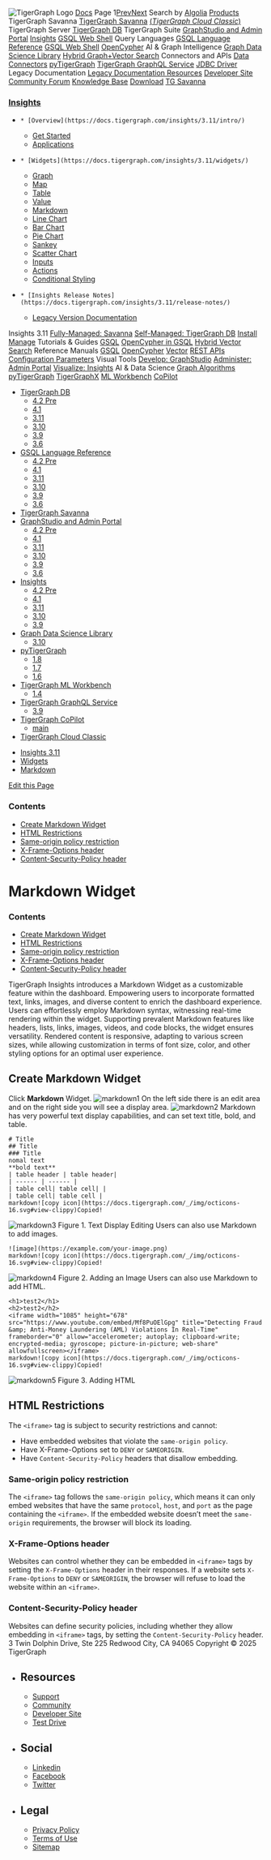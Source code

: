 ![TigerGraph Logo](https://www.tigergraph.com/wp-content/uploads/2020/05/TG_LOGO.svg) [Docs](https://docs.tigergraph.com/home)
Page 1[Prev](https://docs.tigergraph.com/insights/3.11/widgets/markdown-widget)[Next](https://docs.tigergraph.com/insights/3.11/widgets/markdown-widget)
Search by [Algolia](https://www.algolia.com/docsearch)
[Products](https://docs.tigergraph.com/insights/3.11/widgets/markdown-widget)
TigerGraph Savanna
[TigerGraph Savanna](https://docs.tigergraph.com/savanna/main/overview/) [(_TigerGraph Cloud Classic_)](https://docs.tigergraph.com/cloud/main/start/overview)
TigerGraph Server
[TigerGraph DB](https://docs.tigergraph.com/tigergraph-server/4.2/intro/)
TigerGraph Suite
[GraphStudio and Admin Portal](https://docs.tigergraph.com/gui/4.2/intro/) [Insights](https://docs.tigergraph.com/insights/4.2/intro/) [GSQL Web Shell](https://docs.tigergraph.com/tigergraph-server/current/gsql-shell/web)
Query Languages
[GSQL Language Reference](https://docs.tigergraph.com/gsql-ref/4.2/intro/) [GSQL Web Shell](https://docs.tigergraph.com/tigergraph-server/current/gsql-shell/web) [OpenCypher](https://docs.tigergraph.com/gsql-ref/current/opencypher-in-gsql)
AI & Graph Intelligence
[Graph Data Science Library](https://docs.tigergraph.com/graph-ml/3.10/intro/) [Hybrid Graph+Vector Search](https://docs.tigergraph.com/gsql-ref/current/vector/)
Connectors and APIs
[Data Connectors](https://docs.tigergraph.com/tigergraph-server/current/data-loading) [pyTigerGraph](https://docs.tigergraph.com/pytigergraph/1.8/intro/) [TigerGraph GraphQL Service](https://docs.tigergraph.com/graphql/3.9/) [JDBC Driver](https://github.com/tigergraph/ecosys/tree/master/tools/etl/tg-jdbc-driver)
Legacy Documentation
[ Legacy Documentation ](https://docs-legacy.tigergraph.com)
[Resources](https://docs.tigergraph.com/insights/3.11/widgets/markdown-widget)
[Developer Site](https://dev.tigergraph.com/) [Community Forum](https://community.tigergraph.com/) [Knowledge Base](https://tigergraph.freshdesk.com/support/solutions)
[Download](https://dl.tigergraph.com)
[ TG Savanna](https://savanna.tgcloud.io)
### [Insights](https://docs.tigergraph.com/insights/3.11/intro/)
  *     * [Overview](https://docs.tigergraph.com/insights/3.11/intro/)
    * [Get Started](https://docs.tigergraph.com/insights/3.11/intro/get-started)
    * [Applications](https://docs.tigergraph.com/insights/3.11/intro/applications)
  *     * [Widgets](https://docs.tigergraph.com/insights/3.11/widgets/)
      * [Graph](https://docs.tigergraph.com/insights/3.11/widgets/graph-widget)
      * [Map](https://docs.tigergraph.com/insights/3.11/widgets/map-widget)
      * [Table](https://docs.tigergraph.com/insights/3.11/widgets/table-widget)
      * [Value](https://docs.tigergraph.com/insights/3.11/widgets/single-value)
      * [Markdown](https://docs.tigergraph.com/insights/3.11/widgets/markdown-widget)
      * [Line Chart](https://docs.tigergraph.com/insights/3.11/widgets/line-chart)
      * [Bar Chart](https://docs.tigergraph.com/insights/3.11/widgets/bar-chart)
      * [Pie Chart](https://docs.tigergraph.com/insights/3.11/widgets/pie-chart)
      * [Sankey](https://docs.tigergraph.com/insights/3.11/widgets/sankey)
      * [Scatter Chart](https://docs.tigergraph.com/insights/3.11/widgets/scatter-plot-widget)
      * [Inputs](https://docs.tigergraph.com/insights/3.11/widgets/inputs)
    * [Actions](https://docs.tigergraph.com/insights/3.11/widgets/actions)
    * [Conditional Styling](https://docs.tigergraph.com/insights/3.11/widgets/conditional-styling)
  *     * [Insights Release Notes](https://docs.tigergraph.com/insights/3.11/release-notes/)
    * [Legacy Version Documentation](https://docs.tigergraph.com/insights/3.11/release-notes/legacy-tg-versions)


Insights 3.11
[Fully-Managed: Savanna](https://docs.tigergraph.com/savanna/main/overview/)
[Self-Managed: TigerGraph DB](https://docs.tigergraph.com/tigergraph-server/4.2/intro/)
[Install](https://docs.tigergraph.com/tigergraph-server/current/getting-started/) [Manage](https://docs.tigergraph.com/tigergraph-server/current/system-management/)
Tutorials & Guides
[GSQL](https://github.com/tigergraph/ecosys/blob/master/tutorials/GSQL.md) [OpenCypher in GSQL](https://github.com/tigergraph/ecosys/blob/master/tutorials/Cypher.md) [Hybrid Vector Search](https://github.com/tigergraph/ecosys/blob/master/tutorials/VectorSearch.md)
Reference Manuals
[GSQL](https://docs.tigergraph.com/gsql-ref/4.2/intro/) [OpenCypher](https://docs.tigergraph.com/gsql-ref/current/opencypher-in-gsql/) [Vector](https://docs.tigergraph.com/gsql-ref/current/vector/) [REST APIs](https://docs.tigergraph.com/tigergraph-server/current/api/) [Configuration Parameters](https://docs.tigergraph.com/tigergraph-server/current/reference/configuration-parameters)
Visual Tools
[Develop: GraphStudio](https://docs.tigergraph.com/gui/4.2/intro/) [Administer: Admin Portal](https://docs.tigergraph.com/gui/4.2/intro/) [Visualize: Insights](https://docs.tigergraph.com/insights/4.2/intro/)
AI & Data Science
[Graph Algorithms](https://docs.tigergraph.com/graph-ml/3.10/intro/) [pyTigerGraph](https://docs.tigergraph.com/pytigergraph/1.8/intro/) [TigerGraphX](https://github.com/tigergraph/ecosys/blob/master/tutorials/TigerGraphX.md) [ML Workbench](https://docs.tigergraph.com/ml-workbench/1.4/intro/) [CoPilot](https://docs.tigergraph.com/tg-copilot/intro/)
  * [TigerGraph DB](https://docs.tigergraph.com/tigergraph-server/4.2/intro/)
    * [4.2 Pre](https://docs.tigergraph.com/tigergraph-server/4.2/intro/)
    * [4.1](https://docs.tigergraph.com/tigergraph-server/4.1/intro/)
    * [3.11](https://docs.tigergraph.com/tigergraph-server/3.11/intro/)
    * [3.10](https://docs.tigergraph.com/tigergraph-server/3.10/intro/)
    * [3.9](https://docs.tigergraph.com/tigergraph-server/3.9/intro/)
    * [3.6](https://docs.tigergraph.com/tigergraph-server/3.6/intro/)
  * [GSQL Language Reference](https://docs.tigergraph.com/gsql-ref/4.2/intro/)
    * [4.2 Pre](https://docs.tigergraph.com/gsql-ref/4.2/intro/)
    * [4.1](https://docs.tigergraph.com/gsql-ref/4.1/intro/)
    * [3.11](https://docs.tigergraph.com/gsql-ref/3.11/intro/)
    * [3.10](https://docs.tigergraph.com/gsql-ref/3.10/intro/)
    * [3.9](https://docs.tigergraph.com/gsql-ref/3.9/intro/)
    * [3.6](https://docs.tigergraph.com/gsql-ref/3.6/intro/intro)
  * [TigerGraph Savanna](https://docs.tigergraph.com/savanna/main/overview/)
  * [GraphStudio and Admin Portal](https://docs.tigergraph.com/gui/4.2/intro/)
    * [4.2 Pre](https://docs.tigergraph.com/gui/4.2/intro/)
    * [4.1](https://docs.tigergraph.com/gui/4.1/intro/)
    * [3.11](https://docs.tigergraph.com/gui/3.11/intro/)
    * [3.10](https://docs.tigergraph.com/gui/3.10/intro/)
    * [3.9](https://docs.tigergraph.com/gui/3.9/intro/)
    * [3.6](https://docs.tigergraph.com/gui/3.6/graphstudio/overview)
  * [Insights](https://docs.tigergraph.com/insights/4.2/intro/)
    * [4.2 Pre](https://docs.tigergraph.com/insights/4.2/intro/)
    * [4.1](https://docs.tigergraph.com/insights/4.1/intro/)
    * [3.11](https://docs.tigergraph.com/insights/3.11/intro/)
    * [3.10](https://docs.tigergraph.com/insights/3.10/intro/)
    * [3.9](https://docs.tigergraph.com/insights/3.9/intro/)
  * [Graph Data Science Library](https://docs.tigergraph.com/graph-ml/3.10/intro/)
    * [3.10](https://docs.tigergraph.com/graph-ml/3.10/intro/)
  * [pyTigerGraph](https://docs.tigergraph.com/pytigergraph/1.8/intro/)
    * [1.8](https://docs.tigergraph.com/pytigergraph/1.8/intro/)
    * [1.7](https://docs.tigergraph.com/pytigergraph/1.7/intro/)
    * [1.6](https://docs.tigergraph.com/pytigergraph/1.6/intro/)
  * [TigerGraph ML Workbench](https://docs.tigergraph.com/ml-workbench/1.4/intro/)
    * [1.4](https://docs.tigergraph.com/ml-workbench/1.4/intro/)
  * [TigerGraph GraphQL Service](https://docs.tigergraph.com/graphql/3.9/)
    * [3.9](https://docs.tigergraph.com/graphql/3.9/)
  * [TigerGraph CoPilot](https://docs.tigergraph.com/tg-copilot/intro/)
    * [main](https://docs.tigergraph.com/tg-copilot/intro/)
  * [TigerGraph Cloud Classic](https://docs.tigergraph.com/cloud/main/start/overview)


[](https://docs.tigergraph.com/home/)
  * [Insights 3.11](https://docs.tigergraph.com/insights/3.11/intro/)
  * [Widgets](https://docs.tigergraph.com/insights/3.11/widgets/)
  * [Markdown](https://docs.tigergraph.com/insights/3.11/widgets/markdown-widget)


[Edit this Page](https://github.com/tigergraph/insights-docs/edit/3.11/modules/widgets/pages/markdown-widget.adoc)
### Contents
  * [Create Markdown Widget](https://docs.tigergraph.com/insights/3.11/widgets/markdown-widget#_create_markdown_widget)
  * [HTML Restrictions](https://docs.tigergraph.com/insights/3.11/widgets/markdown-widget#_html_restrictions)
  * [Same-origin policy restriction](https://docs.tigergraph.com/insights/3.11/widgets/markdown-widget#_same_origin_policy_restriction)
  * [X-Frame-Options header](https://docs.tigergraph.com/insights/3.11/widgets/markdown-widget#_x_frame_options_header)
  * [Content-Security-Policy header](https://docs.tigergraph.com/insights/3.11/widgets/markdown-widget#_content_security_policy_header)


# Markdown Widget
### Contents
  * [Create Markdown Widget](https://docs.tigergraph.com/insights/3.11/widgets/markdown-widget#_create_markdown_widget)
  * [HTML Restrictions](https://docs.tigergraph.com/insights/3.11/widgets/markdown-widget#_html_restrictions)
  * [Same-origin policy restriction](https://docs.tigergraph.com/insights/3.11/widgets/markdown-widget#_same_origin_policy_restriction)
  * [X-Frame-Options header](https://docs.tigergraph.com/insights/3.11/widgets/markdown-widget#_x_frame_options_header)
  * [Content-Security-Policy header](https://docs.tigergraph.com/insights/3.11/widgets/markdown-widget#_content_security_policy_header)


TigerGraph Insights introduces a Markdown Widget as a customizable feature within the dashboard. Empowering users to incorporate formatted text, links, images, and diverse content to enrich the dashboard experience. Users can effortlessly employ Markdown syntax, witnessing real-time rendering within the widget. Supporting prevalent Markdown features like headers, lists, links, images, videos, and code blocks, the widget ensures versatility. Rendered content is responsive, adapting to various screen sizes, while allowing customization in terms of font size, color, and other styling options for an optimal user experience.
## [](https://docs.tigergraph.com/insights/3.11/widgets/markdown-widget#_create_markdown_widget)Create Markdown Widget
Click **Markdown** Widget.
![markdown1](https://docs.tigergraph.com/insights/3.11/widgets/_images/markdown1.png)
On the left side there is an edit area and on the right side you will see a display area.
![markdown2](https://docs.tigergraph.com/insights/3.11/widgets/_images/markdown2.png)
Markdown has very powerful text display capabilities, and can set text title, bold, and table.
```
# Title
## Title
### Title
nomal text
**bold text**
| table header | table header|
| ------ | ------ |
| table cell| table cell| |
| table cell| table cell |
markdown![copy icon](https://docs.tigergraph.com/_/img/octicons-16.svg#view-clippy)Copied!

```

![markdown3](https://docs.tigergraph.com/insights/3.11/widgets/_images/markdown3.png)
Figure 1. Text Display Editing
Users can also use Markdown to add images.
```
![image](https://example.com/your-image.png)
markdown![copy icon](https://docs.tigergraph.com/_/img/octicons-16.svg#view-clippy)Copied!

```

![markdown4](https://docs.tigergraph.com/insights/3.11/widgets/_images/markdown4.png)
Figure 2. Adding an Image
Users can also use Markdown to add HTML.
```
<h1>test2</h1>
<h2>test2</h2>
<iframe width="1085" height="678" src="https://www.youtube.com/embed/Mf8PuOElGpg" title="Detecting Fraud &amp; Anti-Money Laundering (AML) Violations In Real-Time" frameborder="0" allow="accelerometer; autoplay; clipboard-write; encrypted-media; gyroscope; picture-in-picture; web-share" allowfullscreen></iframe>
markdown![copy icon](https://docs.tigergraph.com/_/img/octicons-16.svg#view-clippy)Copied!

```

![markdown5](https://docs.tigergraph.com/insights/3.11/widgets/_images/markdown5.png)
Figure 3. Adding HTML
## [](https://docs.tigergraph.com/insights/3.11/widgets/markdown-widget#_html_restrictions)HTML Restrictions
The `<iframe>` tag is subject to security restrictions and cannot:
  * Have embedded websites that violate the `same-origin policy`.
  * Have X-Frame-Options set to `DENY` or `SAMEORIGIN`.
  * Have `Content-Security-Policy` headers that disallow embedding.


### [](https://docs.tigergraph.com/insights/3.11/widgets/markdown-widget#_same_origin_policy_restriction)Same-origin policy restriction
The `<iframe>` tag follows the `same-origin policy`, which means it can only embed websites that have the same `protocol`, `host`, and `port` as the page containing the `<iframe>`.
If the embedded website doesn’t meet the `same-origin` requirements, the browser will block its loading.
### [](https://docs.tigergraph.com/insights/3.11/widgets/markdown-widget#_x_frame_options_header)X-Frame-Options header
Websites can control whether they can be embedded in `<iframe>` tags by setting the `X-Frame-Options` header in their responses. If a website sets `X-Frame-Options` to `DENY` or `SAMEORIGIN`, the browser will refuse to load the website within an `<iframe>`.
### [](https://docs.tigergraph.com/insights/3.11/widgets/markdown-widget#_content_security_policy_header)Content-Security-Policy header
Websites can define security policies, including whether they allow embedding in `<iframe>` tags, by setting the `Content-Security-Policy` header.
3 Twin Dolphin Drive, Ste 225 Redwood City, CA 94065 
Copyright © 2025 TigerGraph
  * ## Resources
    * [Support](https://www.tigergraph.com/support/)
    * [Community](https://community.tigergraph.com/)
    * [Developer Site](https://dev.tigergraph.com/)
    * [Test Drive](https://testdrive.tigergraph.com/)
  * ## Social
    * [Linkedin](https://www.linkedin.com/company/tigergraph/)
    * [Facebook](https://www.facebook.com/TigerGraphDB/)
    * [Twitter](https://twitter.com/tigergraphdb)
  * ## Legal
    * [Privacy Policy](https://www.tigergraph.com/privacy-policy/)
    * [Terms of Use](https://www.tigergraph.com/terms/)
    * [Sitemap](https://docs.tigergraph.com/sitemap.xml)


